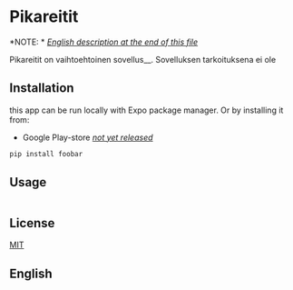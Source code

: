 # Pikareitit
*NOTE: * [*English description at the end of this file*](##English)

Pikareitit on vaihtoehtoinen sovellus__. Sovelluksen tarkoituksena ei ole 

## Installation

this app can be run locally with Expo package manager. Or by installing it from:

* Google Play-store [*not yet released*]()

```bash
pip install foobar
```

## Usage

```python

```

## License
[MIT](https://choosealicense.com/licenses/mit/)


## English
